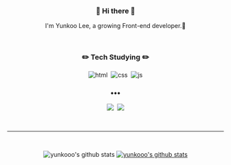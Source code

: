 <h3 align=center>👋 Hi there 👋</h3>
<p align="center">
I'm Yunkoo Lee, a growing Front-end developer.🌱
</p>
<br>
<h3 align=center>✏️ Tech Studying ✏️</h3>  
<p align=center>
<img alt="html" src ="https://img.shields.io/badge/HTML-E34F26.svg?&style=flat&logo=HTML5&logoColor=white"/>&nbsp
<img alt="css" src ="https://img.shields.io/badge/CSS3-1572B6.svg?&style=flat&logo=HTML5&logoColor=white"/>&nbsp
<img alt="js" src ="https://img.shields.io/badge/JavaScript-F7DF1E.svg?&style=flat&logo=HTML5&logoColor=white"/>

</p>

<h3 align="center">•••</h3>
<p align=center>
<a href="https://velog.io/@yunkooo" target='_blank'><img src="https://img.shields.io/badge/Tech%20Blog-11B48A?style=flat-square&logo=Vimeo&logoColor=white&link=https://velog.io/@yunkooo"/></a>&nbsp
<a href="mailto:yunkoooooo@gmail.com" target='_blank'><img src="https://img.shields.io/badge/Gmail-d14836?style=flat-square&logo=Gmail&logoColor=white&link=mailto:yunkoooooo@gmail.com"/></a>
</p>
<br>

---
<br>
<div align=center>

![yunkooo's github stats](https://github-readme-stats.vercel.app/api?username=yunkooo&show_icons=true&theme=synthwave)
[![yunkooo's github stats](https://github-readme-stats.vercel.app/api/top-langs/?username=yunkooo&show_icons=true&hide_border=true&title_color=004386&icon_color=004386&layout=compact)](https://github.com/yunkooo)


<!--
**yunkooo/yunkooo** is a ✨ _special_ ✨ repository because its `README.md` (this file) appears on your GitHub profile.

Here are some ideas to get you started:

- 🔭 I’m currently working on ...
- 🌱 I’m currently learning ...
- 👯 I’m looking to collaborate on ...
- 🤔 I’m looking for help with ...
- 💬 Ask me about ...
- 📫 How to reach me: ...
- 😄 Pronouns: ...
- ⚡ Fun fact: ...
-->


